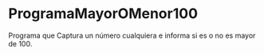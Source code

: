 # ProgramaMayorOMenor100
Programa que Captura un número cualquiera e informa si es o no es mayor de 100.
